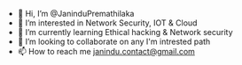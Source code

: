 - 👋 Hi, I’m @JaninduPremathilaka
- 👀 I’m interested in Network Security, IOT & Cloud
- 🌱 I’m currently learning Ethical hacking & Network security
- 💞️ I’m looking to collaborate on any I'm intrested path
- 📫 How to reach me janindu.contact@gmail.com

<!---
JaninduPremathilaka/JaninduPremathilaka is a ✨ special ✨ repository because its `README.md` (this file) appears on your GitHub profile.
You can click the Preview link to take a look at your changes.
--->
